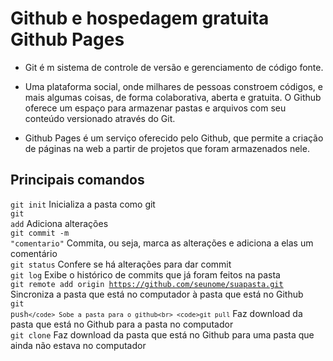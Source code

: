 # Github e hospedagem gratuita Github Pages

- Git é m sistema de controle de versão e gerenciamento de código fonte.

- Uma plataforma social, onde milhares de pessoas constroem códigos, e mais algumas coisas, de forma colaborativa, aberta e gratuita. O Github oferece um espaço para armazenar pastas e arquivos com seu conteúdo versionado através do Git.

- Github Pages é um serviço oferecido pelo Github, que permite a criação de páginas na web a partir de projetos que foram armazenados nele.

## Principais comandos

<code>git init</code> Inicializa a pasta como git<br>
<code>git add</code> Adiciona alterações<br>
<code>git commit -m "comentario"</code> Commita, ou seja, marca as alterações e adiciona a elas um comentário<br>
<code>git status</code> Confere se há alterações para dar commit<br>
<code>git log</code> Exibe o histórico de commits que já foram feitos na pasta<br>
<code>git remote add origin https://github.com/seunome/suapasta.git</code> Sincroniza a pasta que está no computador à pasta que está no Github<br>
<code>git push`</code> Sobe a pasta para o github<br>
<code>git pull`</code> Faz download da pasta que está no Github para a pasta no computador<br>
<code>git clone</code> Faz download da pasta que está no Github para uma pasta que ainda não estava no computador<br>